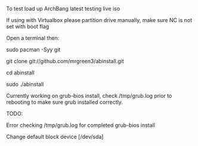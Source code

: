 To test load up ArchBang latest testing live iso 

If using with Virtualbox please partition drive manually, make sure NC is not set with boot flag

Open a terminal then:

sudo pacman -Syy git

git clone git://github.com/mrgreen3/abinstall.git 

cd abinstall

sudo ./abinstall

Currently working on grub-bios install, check /tmp/grub.log prior to 
rebooting to make sure grub installed correctly.

TODO:

Error checking /tmp/grub.log for completed grub-bios install

Change default block device [/dev/sda]

